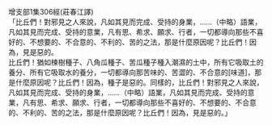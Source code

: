 增支部1集306經(莊春江譯)  
「比丘們！對邪見之人來說，凡如其見而完成、受持的身業，……（中略）語業，凡如其見而完成、受持的意業，凡有思、希求、願求、行者，一切都導向那些不喜好的、不想要的、不合意的、不利的、苦的之法，那是什麼原因呢？比丘們！因為，見是惡的。  
比丘們！猶如楝樹種子、八角瓜種子、苦瓜種子種入潮濕的土中，所有它吸取土的養分、所有它吸取水的養分，一切都導向那苦味的、苦澀的、不合意的[味道]，那是什麼原因呢？比丘們！因為，種子是惡的。同樣的，比丘們！對邪見之人來說，凡如其見而完成、受持的身業，……（中略）語業，凡如其見而完成、受持的意業，凡有思、希求、願求、行者，一切都導向那些不喜好的、不想要的、不合意的、不利的、苦的之法，那是什麼原因呢？比丘們！因為，見是惡的。」  
  
  
